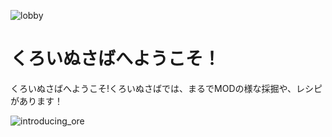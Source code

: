 ![lobby](https://cdn.discordapp.com/attachments/1078221908421660672/1198625652065185803/2024-01-21_22.50.16.png?ex=65bf9620&is=65ad2120&hm=b098fef68aa23810a7d348746ca4566256d51b2a2b2e7bc53c5cc709b2587bda&)

# くろいぬさばへようこそ！
くろいぬさばへようこそ!くろいぬさばでは、まるでMODの様な採掘や、レシピがあります！

![introducing_ore](https://cdn.discordapp.com/attachments/1197920884657238057/1203971042222280704/introduction_ore.png)
